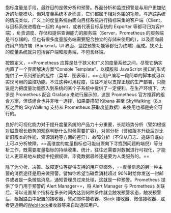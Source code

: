 指标度量是手段，最终目的是做分析和预警。界面分析和监控预警是与用户更加贴近的功能模块，但对度量系统本身而言，它们都属于相对外围的功能。与追踪系统的情况类似，广义上的度量系统由面向目标系统进行指标采集的客户端（Client，与目标系统进程在一起的 Agent，或者代表目标系统的 Exporter 等都可归为客户端），负责调度、存储和提供查询能力的服务端（Server，Prometheus 的服务端是带存储的，但也有很多度量服务端需要配合独立的存储来使用的），以及面向最终用户的终端（Backend，UI 界面、监控预警功能等都归为终端）组成。狭义上的度量系统就只包括客户端和服务端，不包含终端。

按照定义，==Prometheus 应算是处于狭义和广义的度量系统之间，尽管它确实内置了一个界面解决方案“Console Template”，以模版和 JavaScript 接口的形式提供了一系列预设的组件（菜单、图表等），==让用户编写一段简单的脚本就可以实现可用的监控功能。不过这种可用程度，往往不足以支撑正规的生产部署，只能说是为把度量功能嵌入到系统的某个子系统中提供了一定便利。在生产环境下，大多是 Prometheus 配合 Grafana 来进行展示的，这是 Prometheus 官方推荐的组合方案，但该组合也并非唯一选择，如果要搭配 Kibana 甚至 SkyWalking（8.x 版之后的 SkyWalking 支持从 Prometheus 获取度量数据）来使用也都是完全可行的。

良好的可视化能力对于提升度量系统的产品力十分重要，长期趋势分析（譬如根据对磁盘增长趋势的观察判断什么时候需要扩容）、对照分析（譬如版本升级后对比新旧版本的性能、资源消耗等方面的差异）、故障分析（不仅从日志、追踪自底向上可以分析故障，==高维度的度量指标也可能自顶向下寻找到问题的端倪）等分析工作，既需要度量指标的持续收集、统计，往往还需要对数据进行可视化，才能让人更容易地从数据中挖掘规律，毕竟数据最终还是要为人类服务的。==

除了为分析、决策、故障定位等提供支持的用户界面外，==度量信息的另一种主要的消费途径是用来做预警。譬如你希望当磁盘消耗超过 90%时给你发送一封邮件或者是一条微信消息，通知管理员过来处理，这就是一种预警。Prometheus 提供了专门用于预警的 Alert Manager==，将 Alert Manager 与 Prometheus 关联后，可以设置某个指标在多长时间内达到何种条件就会触发预警状态，触发预警后，根据路由中配置的接收器，譬如邮件接收器、Slack 接收器、微信接收器、或者更通用的[WebHook](https://en.wikipedia.org/wiki/Webhook)接收器等来自动通知用户。